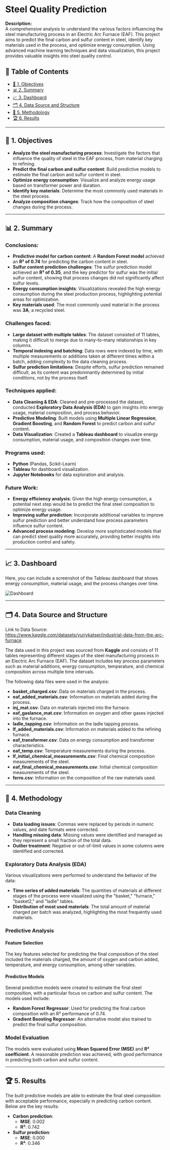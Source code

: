 # Steel Quality Prediction
**Description:**  
A comprehensive analysis to understand the various factors influencing the steel manufacturing process in an Electric Arc Furnace (EAF). This project aims to predict the final carbon and sulfur content in steel, identify key materials used in the process, and optimize energy consumption. Using advanced machine learning techniques and data visualization, this project provides valuable insights into steel quality control.

## 📑 Table of Contents
- [🎯 1. Objectives](#1-objectives)
- [📊 2. Summary](#2-summary)
- [📈 3. Dashboard](#3-dashboard)
- [🗂️ 4. Data Source and Structure](#4-data-source-and-structure)
- [📝 5. Methodology](#5-methodology)
- [🏆 6. Results](#6-results)
  
---

## 🎯 1. Objectives
- **Analyze the steel manufacturing process**: Investigate the factors that influence the quality of steel in the EAF process, from material charging to refining.
- **Predict the final carbon and sulfur content**: Build predictive models to estimate the final carbon and sulfur content in steel.
- **Optimize energy consumption**: Visualize and analyze energy usage based on transformer power and duration.
- **Identify key materials**: Determine the most commonly used materials in the steel process.
- **Analyze composition changes**: Track how the composition of steel changes during the process.

---

## 📊 2. Summary

### Conclusions:
- **Predictive model for carbon content**: A **Random Forest model** achieved an **R² of 0.74** for predicting the carbon content in steel.
- **Sulfur content prediction challenges**: The sulfur prediction model achieved an **R² of 0.35**, and the key predictor for sulfur was the initial sulfur content, showing that process changes did not significantly affect sulfur levels.
- **Energy consumption insights**: Visualizations revealed the high energy consumption during the steel production process, highlighting potential areas for optimization.
- **Key materials used**: The most commonly used material in the process was **3A**, a recycled steel.

### Challenges faced:
- **Large dataset with multiple tables**: The dataset consisted of 11 tables, making it difficult to merge due to many-to-many relationships in key columns.
- **Temporal indexing and batching**: Data rows were indexed by time, with multiple measurements or additions taken at different times within a batch, adding complexity to the data cleaning process.
- **Sulfur prediction limitations**: Despite efforts, sulfur prediction remained difficult, as its content was predominantly determined by initial conditions, not by the process itself.

### Techniques applied:
- **Data Cleaning & EDA**: Cleaned and pre-processed the dataset, conducted **Exploratory Data Analysis (EDA)** to gain insights into energy usage, material composition, and process behavior.
- **Predictive Modeling**: Built models using **Multiple Linear Regression**, **Gradient Boosting**, and **Random Forest** to predict carbon and sulfur content.
- **Data Visualization**: Created a **Tableau dashboard** to visualize energy consumption, material usage, and composition changes over time.

### Programs used:
- **Python** (Pandas, Scikit-Learn)
- **Tableau** for dashboard visualization.
- **Jupyter Notebooks** for data exploration and analysis.

### Future Work:
- **Energy efficiency analysis**: Given the high energy consumption, a potential next step would be to predict the final steel composition to optimize energy usage.
- **Improving sulfur prediction**: Incorporate additional variables to improve sulfur prediction and better understand how process parameters influence sulfur content.
- **Advanced process modeling**: Develop more sophisticated models that can predict steel quality more accurately, providing better insights into production control and safety.

---

## 📈 3. Dashboard

Here, you can include a screenshot of the Tableau dashboard that shows energy consumption, material usage, and the process changes over time.

![Dashboard](path/to/your_dashboard_image.png)

---

## 🗂️ 4. Data Source and Structure

Link to Data Source: https://www.kaggle.com/datasets/yuriykatser/industrial-data-from-the-arc-furnace

The data used in this project was sourced from **Kaggle** and consists of 11 tables representing different stages of the steel manufacturing process in an Electric Arc Furnace (EAF). The dataset includes key process parameters such as material additions, energy consumption, temperature, and chemical composition across multiple time intervals.

The following data files were used in the analysis:

- **basket_charged.csv**: Data on materials charged in the process.
- **eaf_added_materials.csv**: Information on materials added during the process.
- **inj_mat.csv**: Data on materials injected into the furnace.
- **eaf_gaslance_mat.csv**: Information on oxygen and other gases injected into the furnace.
- **ladle_tapping.csv**: Information on the ladle tapping process.
- **lf_added_materials.csv**: Information on materials added to the refining furnace.
- **eaf_transformer.csv**: Data on energy consumption and transformer characteristics.
- **eaf_temp.csv**: Temperature measurements during the process.
- **lf_initial_chemical_measurements.csv**: Final chemical composition measurements of the steel.
- **eaf_final_chemical_measurements.csv**: Initial chemical composition measurements of the steel.
- **ferro.csv**: Information on the composition of the raw materials used.

---

## 📝 4. Methodology

### Data Cleaning
- **Data loading issues**: Commas were replaced by periods in numeric values, and date formats were corrected.
- **Handling missing data**: Missing values were identified and managed as they represent a small fraction of the total data.
- **Outlier treatment**: Negative or out-of-limit values in some columns were identified and corrected.

### Exploratory Data Analysis (EDA)
Various visualizations were performed to understand the behavior of the data:

- **Time series of added materials**: The quantities of materials at different stages of the process were visualized using the "basket," "furnace," "basket2," and "ladle" tables.
- **Distribution of most used materials**: The total amount of material charged per batch was analyzed, highlighting the most frequently used materials.

### Predictive Analysis

#### Feature Selection
The key features selected for predicting the final composition of the steel included the materials charged, the amount of oxygen and carbon added, temperature, and energy consumption, among other variables.

#### Predictive Models
Several predictive models were created to estimate the final steel composition, with a particular focus on carbon and sulfur content. The models used include:

- **Random Forest Regressor**: Used for predicting the final carbon composition with an R² performance of 0.74.
- **Gradient Boosting Regressor**: An alternative model also trained to predict the final sulfur composition.

### Model Evaluation
The models were evaluated using **Mean Squared Error (MSE)** and **R² coefficient**. A reasonable prediction was achieved, with good performance in predicting both carbon and sulfur content.

---

## 🏆 5. Results
The built predictive models are able to estimate the final steel composition with acceptable performance, especially in predicting carbon content. Below are the key results:

- **Carbon prediction**:
  - **MSE**: 0.002
  - **R²**: 0.742
- **Sulfur prediction**:
  - **MSE**: 0.000
  - **R²**: 0.346

